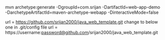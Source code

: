 mvn archetype:generate -DgroupId=com.srijan -DartifactId=web-app-demo -DarchetypeArtifactId=maven-archetype-webapp -DinteractiveMode=false



url = https://github.com/srijan2000/java_web_template.git  change to below one in .git/config file
url = https://username:password@github.com/srijan2000/java_web_template.git

